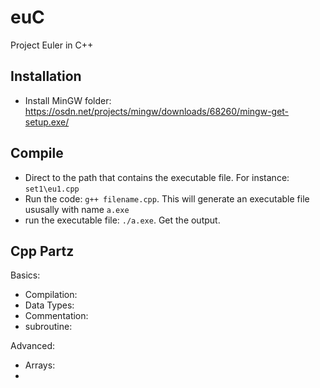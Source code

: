 # euC
Project Euler in C++

## Installation

- Install MinGW folder: https://osdn.net/projects/mingw/downloads/68260/mingw-get-setup.exe/

## Compile

- Direct to the path that contains the executable file. For instance: `set1\eu1.cpp`
- Run the code: `g++ filename.cpp`. This will generate an executable file ususally with name `a.exe`
- run the executable file: `./a.exe`. Get the output.


## Cpp Partz

Basics:
- Compilation:
- Data Types:
- Commentation:
- subroutine:

Advanced:
- Arrays:
- 